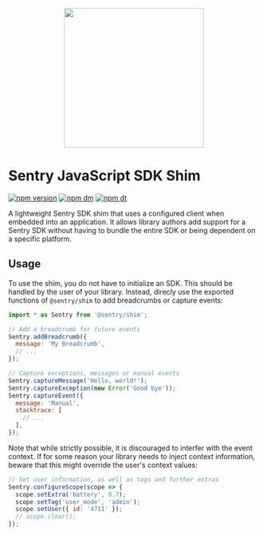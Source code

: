<p align="center">
  <a href="https://sentry.io" target="_blank" align="center">
    <img src="https://sentry-brand.storage.googleapis.com/sentry-logo-black.png" width="280">
  </a>
  <br />
</p>

# Sentry JavaScript SDK Shim

[![npm version](https://img.shields.io/npm/v/@sentry/shim.svg)](https://www.npmjs.com/package/@sentry/shim)
[![npm dm](https://img.shields.io/npm/dm/@sentry/shim.svg)](https://www.npmjs.com/package/@sentry/shim)
[![npm dt](https://img.shields.io/npm/dt/@sentry/shim.svg)](https://www.npmjs.com/package/@sentry/shim)

A lightweight Sentry SDK shim that uses a configured client when embedded into
an application. It allows library authors add support for a Sentry SDK without
having to bundle the entire SDK or being dependent on a specific platform.

## Usage

To use the shim, you do not have to initialize an SDK. This should be handled by
the user of your library. Instead, direcly use the exported functions of
`@sentry/shim` to add breadcrumbs or capture events:

```javascript
import * as Sentry from '@sentry/shim';

// Add a breadcrumb for future events
Sentry.addBreadcrumb({
  message: 'My Breadcrumb',
  // ...
});

// Capture exceptions, messages or manual events
Sentry.captureMessage('Hello, world!');
Sentry.captureException(new Error('Good bye'));
Sentry.captureEvent({
  message: 'Manual',
  stacktrace: [
    // ...
  ],
});
```

Note that while strictly possible, it is discouraged to interfer with the event
context. If for some reason your library needs to inject context information,
beware that this might override the user's context values:

```javascript
// Set user information, as well as tags and further extras
Sentry.configureScope(scope => {
  scope.setExtra('battery', 0.7);
  scope.setTag('user_mode', 'admin');
  scope.setUser({ id: '4711' });
  // scope.clear();
});
```
